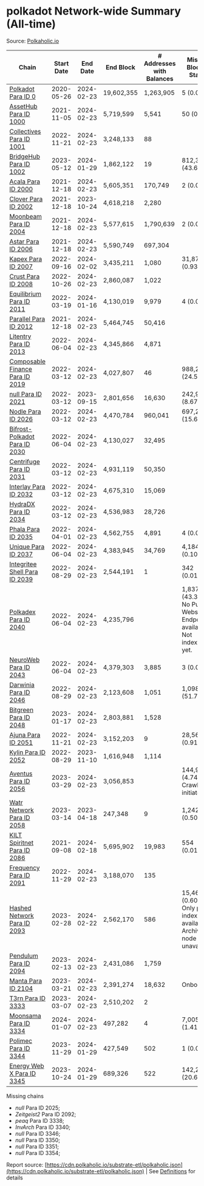 # polkadot Network-wide Summary (All-time)

Source: [Polkaholic.io](https://polkaholic.io)


| Chain            | Start Date | End Date | End Block | # Addresses with Balances | Missing Blocks / Status |
| ---------------- | ---------- | ---------| --------- | ------------------------- | ----------------------- |
| [Polkadot Para ID 0](/polkadot/0-polkadot) | 2020-05-26 | 2024-02-23 | 19,602,355 |  1,263,905 | 5 (0.00%)  |
| [AssetHub Para ID 1000](/polkadot/1000-assethub) | 2021-11-05 | 2024-02-23 | 5,719,599 |  5,541 | 50 (0.00%)  |
| [Collectives Para ID 1001](/polkadot/1001-collectives) | 2022-11-21 | 2024-02-23 | 3,248,133 |  88 |    |
| [BridgeHub Para ID 1002](/polkadot/1002-bridgehub) | 2023-05-12 | 2024-01-29 | 1,862,122 |  19 | 812,302 (43.62%)  |
| [Acala Para ID 2000](/polkadot/2000-acala) | 2021-12-18 | 2024-02-23 | 5,605,351 |  170,749 | 2 (0.00%)  |
| [Clover Para ID 2002](/polkadot/2002-clover) | 2021-12-18 | 2023-10-24 | 4,618,218 |  2,280 |    |
| [Moonbeam Para ID 2004](/polkadot/2004-moonbeam) | 2021-12-18 | 2024-02-23 | 5,577,615 |  1,790,639 | 2 (0.00%)  |
| [Astar Para ID 2006](/polkadot/2006-astar) | 2021-12-18 | 2024-02-23 | 5,590,749 |  697,304 |    |
| [Kapex Para ID 2007](/polkadot/2007-kapex) | 2022-09-16 | 2024-02-02 | 3,435,211 |  1,080 | 31,872 (0.93%)  |
| [Crust Para ID 2008](/polkadot/2008-crust) | 2022-10-26 | 2024-02-23 | 2,860,087 |  1,022 |    |
| [Equilibrium Para ID 2011](/polkadot/2011-equilibrium) | 2022-03-19 | 2024-01-16 | 4,130,019 |  9,979 | 4 (0.00%)  |
| [Parallel Para ID 2012](/polkadot/2012-parallel) | 2021-12-18 | 2024-02-23 | 5,464,745 |  50,416 |    |
| [Litentry Para ID 2013](/polkadot/2013-litentry) | 2022-06-04 | 2024-02-23 | 4,345,866 |  4,871 |    |
| [Composable Finance Para ID 2019](/polkadot/2019-composable) | 2022-03-12 | 2024-02-23 | 4,027,807 |  46 | 988,228 (24.54%)  |
| [null Para ID 2021](/polkadot/2021-efinity) | 2022-03-12 | 2023-09-15 | 2,801,656 |  16,630 | 242,949 (8.67%)  |
| [Nodle Para ID 2026](/polkadot/2026-nodle) | 2022-03-12 | 2024-02-23 | 4,470,784 |  960,041 | 697,249 (15.60%)  |
| [Bifrost-Polkadot Para ID 2030](/polkadot/2030-bifrost) | 2022-06-04 | 2024-02-23 | 4,130,027 |  32,495 |    |
| [Centrifuge Para ID 2031](/polkadot/2031-centrifuge) | 2022-03-12 | 2024-02-23 | 4,931,119 |  50,350 |    |
| [Interlay Para ID 2032](/polkadot/2032-interlay) | 2022-03-12 | 2024-02-23 | 4,675,310 |  15,069 |    |
| [HydraDX Para ID 2034](/polkadot/2034-hydradx) | 2022-03-12 | 2024-02-23 | 4,536,983 |  28,726 |    |
| [Phala Para ID 2035](/polkadot/2035-phala) | 2022-04-01 | 2024-02-23 | 4,562,755 |  4,891 | 4 (0.00%)  |
| [Unique Para ID 2037](/polkadot/2037-unique) | 2022-06-04 | 2024-02-23 | 4,383,945 |  34,769 | 4,184 (0.10%)  |
| [Integritee Shell Para ID 2039](/polkadot/2039-integritee) | 2022-08-29 | 2024-02-23 | 2,544,191 |  1 | 342 (0.01%)  |
| [Polkadex Para ID 2040](/polkadot/2040-polkadex) | 2022-06-04 | 2024-02-23 | 4,235,796 |   | 1,837,152 (43.37%) No Public Websocket Endpoint available: Not indexing yet. |
| [NeuroWeb Para ID 2043](/polkadot/2043-neuroweb) | 2022-06-04 | 2024-02-23 | 4,379,303 |  3,885 | 3 (0.00%)  |
| [Darwinia Para ID 2046](/polkadot/2046-darwinia) | 2022-08-29 | 2024-02-23 | 2,123,608 |  1,051 | 1,098,047 (51.71%)  |
| [Bitgreen Para ID 2048](/polkadot/2048-bitgreen) | 2023-01-17 | 2024-02-23 | 2,803,881 |  1,528 |    |
| [Ajuna Para ID 2051](/polkadot/2051-ajuna) | 2022-11-21 | 2024-02-23 | 3,152,203 |  9 | 28,565 (0.91%)  |
| [Kylin Para ID 2052](/polkadot/2052-kylin) | 2022-08-29 | 2023-11-10 | 1,616,948 |  1,114 |    |
| [Aventus Para ID 2056](/polkadot/2056-aventus) | 2023-03-29 | 2024-02-23 | 3,056,853 |   | 144,921 (4.74%) Crawling initiated |
| [Watr Network Para ID 2058](/polkadot/2058-watr) | 2023-03-14 | 2023-04-18 | 247,348 |  9 | 1,242 (0.50%)  |
| [KILT Spiritnet Para ID 2086](/polkadot/2086-kilt) | 2021-09-08 | 2024-02-18 | 5,695,902 |  19,983 | 554 (0.01%)  |
| [Frequency Para ID 2091](/polkadot/2091-frequency) | 2022-11-29 | 2024-02-23 | 3,188,070 |  135 |    |
| [Hashed Network Para ID 2093](/polkadot/2093-hashed) | 2023-02-28 | 2024-02-22 | 2,562,170 |  586 | 15,464 (0.60%) Only partial index available: Archive node unavailable |
| [Pendulum Para ID 2094](/polkadot/2094-pendulum) | 2023-02-13 | 2024-02-23 | 2,431,086 |  1,759 |    |
| [Manta Para ID 2104](/polkadot/2104-manta) | 2023-03-21 | 2024-02-23 | 2,391,274 |  18,632 |   Onboarding |
| [T3rn Para ID 3333](/polkadot/3333-t3rn) | 2023-03-07 | 2024-02-23 | 2,510,202 |  2 |    |
| [Moonsama Para ID 3334](/polkadot/3334-moonsama) | 2024-01-07 | 2024-02-23 | 497,282 |  4 | 7,005 (1.41%)  |
| [Polimec Para ID 3344](/polkadot/3344-polimec) | 2023-11-29 | 2024-01-29 | 427,549 |  502 | 1 (0.00%)  |
| [Energy Web X Para ID 3345](/polkadot/3345-energywebx) | 2023-10-24 | 2024-01-29 | 689,326 |  522 | 142,272 (20.64%)  |

Missing chains


* *null* Para ID 2025; 
* *Zeitgeist2* Para ID 2092; 
* *peaq* Para ID 3338; 
* *InvArch* Para ID 3340; 
* *null* Para ID 3346; 
* *null* Para ID 3350; 
* *null* Para ID 3351; 
* *null* Para ID 3354; 

Report source: [https://cdn.polkaholic.io/substrate-etl/polkaholic.json](https://cdn.polkaholic.io/substrate-etl/polkaholic.json) | See [Definitions](/DEFINITIONS.md) for details
